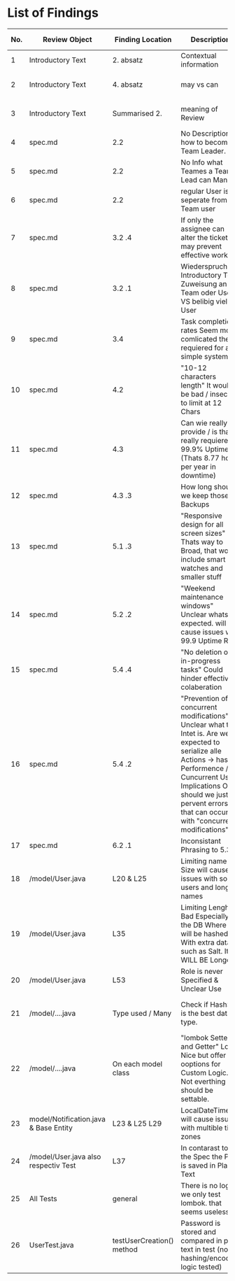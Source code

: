 # List of Findings

| No. | Review Object        | Finding Location | Description   | Checklist/Scenario   | Found By   | Severity Level | Comments   | Status                                      | Responsible Person   |
| --- | -------------------- | ---------------- | ------------- | -------------------- | ---------- | -------------- | ---------- | ------------------------------------------- | -------------------- |
| 1   | Introductory Text | 2. absatz | Contextual information | Documentation | Max | Minor  | - | Open | Grewe |
| 2   | Introductory Text | 4. absatz | may vs can | Documentation | Felix | Minor  | may might not be understood | Open | Grewe |
| 3   | Introductory Text | Summarised 2. | meaning of Review | Documentation | Tim | Minor  | Review meaning too vague | Open | Grewe |
| 4   | spec.md  | 2.2 | No Description how to become Team Leader. |  Functionality and Logic | Max | Major  | - | Open | Grewe |
| 5   | spec.md | 2.2   | No Info what Teames a Team Lead can Manage |  Functionality and Logic | Max | Major  | - | Open | Grewe |
| 6   | spec.md  | 2.2  | regular User is seperate from Team user | Documentation | Max | Minor  | - | Open | Grewe |
| 7   | spec.md | 3.2 .4 | If only the assignee can alter the ticket may prevent effective working  |  Functionality and Logic | max | Major  | - | Open | Grewe |
| 8   | spec.md | 3.2 .1 | Wiederspruch zu Introductory Text: Zuweisung an Team oder User VS belibig viele User | Documentation | max | Major  | - | Open | Grewe |
| 9   | spec.md | 3.4  | Task completion rates Seem more comlicated then requiered for a simple system |  Functionality and Logic | max | Minor  | - | Open | Grewe |
| 10   | spec.md | 4.2  | "10-12 characters length" It would be bad / insecure to limit at 12 Chars  |  Security Considerations | Max | Major  | - | Open | Grewe |
| 11   | spec.md | 4.3      | Can wie really provide / is that really requiered  99.9% Uptime (Thats 8.77 hours per year in downtime)   |  Performance Considerations | Max | Minor  | - | Open | Grewe |
| 12   | spec.md | 4.3 .3 | How long should we keep those Backups | Documentation | max | Minor  | - | Open | Grewe |
| 13   | spec.md  | 5.1 .3      | "Responsive design for all screen sizes" Thats way to Broad, that would include smart watches and smaller stuff |  Functionality and Logic | Max | Major | - | Open | Grewe |
| 14   |  spec.md | 5.2 .2   | "Weekend maintenance windows" Unclear whats expected. will cause issues with 99.9 Uptime Req | Performance Considerations | Max | Major  | - | Open | Grewe |
| 15   | spec.md | 5.4 .4      | "No deletion of in-progress tasks" Could hinder effectiv colaberation |  Functionality and Logic | max | Minor  | - | Open | Grewe |
| 16   | spec.md | 5.4 .2    | "Prevention of concurrent modifications" Unclear what the Intet is. Are we expected to serialize alle Actions &rarr; has Performence / Cuncurrent User Implications OR should we just pervent errors that can occur with "concurrent modifications" | Documentation | Max | Major  | - | Open | Grewe |
| 17   | spec.md | 6.2 .1       | Inconsistant Phrasing to 5.3.1 | Documentation | Max | Minor  | - | Open | Grewe |
| 18   | /model/User.java | L20 & L25  | Limiting name Size will cause issues with some users and long names | Error Handling | Max | Major  | - | Open | Grewe |
| 19   | /model/User.java | L35      | Limiting Lenght is Bad Especially in the DB Where it will be hashed With extra data such as Salt. It WILL BE Longer |  Security Considerations | Max | Major  | - | Open | Grewe |
| 20   | /model/User.java | L53     | Role is never Specified & Unclear Use | Documentation | Max | Minor  | - | Open | Grewe |
| 21   | /model/....java | Type used / Many   | Check if HashSet is the best data type. |  Performance Considerations | Max | Minor  | Hashing tends to be slower for enumeration | Open | Grewe |
| 22   | /model/....java | On each model class     | "lombok Setter and Getter" Look Nice but offer not ooptions for Custom Logic. Not everthing should be settable. |  Functionality and Logic | Max | Minor  | - | Open | Grewe |
| 23   | model/Notification.java & Base Entity | L23 & L25 L29 | LocalDateTime will cause issues with multible time zones |  Error Handling | Max | Major  | - | Open | Grewe |
| 24   | /model/User.java also respectiv Test | L37      | In contarast to the Spec the PW is saved in Plain Text |  Security Considerations | Max | Major  | - | Open | Grewe |
| 25   | All Tests | general       | There is no logic, we only test lombok. that seems useless |  Testing Coverage | Max | Minor  | - | Open | Grewe |
| 26   | UserTest.java | testUserCreation() method       | Password is stored and compared in plain text in test (no hashing/encoding logic tested) |  Testing Coverage, Security Considerations | Tim | Major  | - | Open | Grewe |
